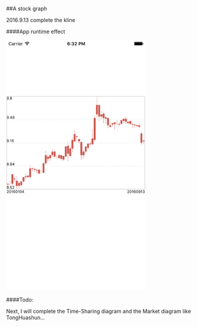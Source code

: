 ##A stock graph

2016.9.13 complete the kline

####App runtime effect

<img src="https://github.com/dyljqq/DJStock-Swift/raw/master/ScreenShot/1.png" width="375" height="675"/> 

####Todo:

Next, I will complete the Time-Sharing diagram and the Market diagram like TongHuashun...